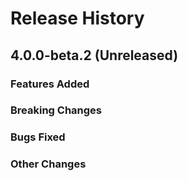 # Release History

## 4.0.0-beta.2 (Unreleased)

### Features Added

### Breaking Changes

### Bugs Fixed

### Other Changes
